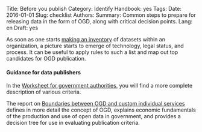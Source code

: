 Title: Before you publish
Category: Identify
Handbook: yes
Tags:
Date: 2016-01-01
Slug: checklist
Authors:
Summary: Common steps to prepare for releasing data in the form of OGD, along with critical decision points.
Lang: en
Draft: yes


As soon as one starts [making an inventory](/identify/inventory) of datasets within an organization, a picture starts to emerge of technology, legal status, and process. It can be useful to apply rules to such a list and map out top candidates for OGD publication.

#### Guidance for data publishers

In the [Worksheet for government authorities](/library/m7-recht-arbeitshilfe), you will find a more complete description of various criteria.

The report on [Boundaries between OGD and custom individual services](/library/m5-abgrenzung-leistungen) defines in more detail the concept of OGD, explains economic fundamentals of the production and use of open data in government, and provides a decision tree for use in evaluating publication criteria.
